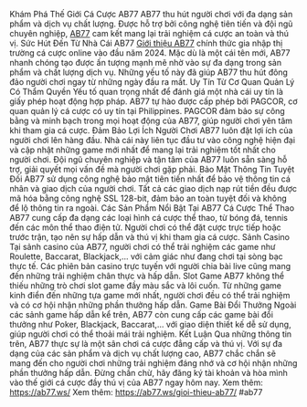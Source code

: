 Khám Phá Thế Giới Cá Cược AB77
AB77 thu hút người chơi với đa dạng sản phẩm và dịch vụ chất lượng. Được hỗ trợ bởi công nghệ tiên tiến và đội ngũ chuyên nghiệp, [AB77](https://ab77.ws/) cam kết mang lại trải nghiệm cá cược an toàn và thú vị.
Sức Hút Đến Từ Nhà Cái AB77
[Giới thiệu AB77](https://ab77.ws/gioi-thieu-ab77/) chính thức gia nhập thị trường cá cược online vào đầu năm 2024. Mặc dù là một cái tên mới, AB77 nhanh chóng tạo được ấn tượng mạnh mẽ nhờ vào sự đa dạng trong sản phẩm và chất lượng dịch vụ. Những yếu tố này đã giúp AB77 thu hút đông đảo người chơi ngay từ những ngày đầu ra mắt.
Uy Tín Từ Cơ Quan Quản Lý Có Thẩm Quyền
Yếu tố quan trọng nhất để đánh giá một nhà cái uy tín là giấy phép hoạt động hợp pháp. AB77 tự hào được cấp phép bởi PAGCOR, cơ quan quản lý cá cược có uy tín tại Philippines. PAGCOR đảm bảo sự công bằng và minh bạch trong mọi hoạt động của AB77, giúp người chơi yên tâm khi tham gia cá cược.
Đảm Bảo Lợi Ích Người Chơi
AB77 luôn đặt lợi ích của người chơi lên hàng đầu. Nhà cái này liên tục đầu tư vào công nghệ hiện đại và cập nhật những game mới nhất để mang lại trải nghiệm tốt nhất cho người chơi. Đội ngũ chuyên nghiệp và tận tâm của AB77 luôn sẵn sàng hỗ trợ, giải quyết mọi vấn đề mà người chơi gặp phải.
Bảo Mật Thông Tin Tuyệt Đối
AB77 sử dụng công nghệ bảo mật tiên tiến nhất để bảo vệ thông tin cá nhân và giao dịch của người chơi. Tất cả các giao dịch nạp rút tiền đều được mã hóa bằng công nghệ SSL 128-bit, đảm bảo an toàn tuyệt đối và không để lộ thông tin ra ngoài.
Các Sản Phẩm Nổi Bật Tại AB77
Cá Cược Thể Thao
AB77 cung cấp đa dạng các loại hình cá cược thể thao, từ bóng đá, tennis đến các môn thể thao điện tử. Người chơi có thể đặt cược trực tiếp hoặc trước trận, tạo nên sự hấp dẫn và thú vị khi tham gia cá cược.
Sảnh Casino
Tại sảnh casino của AB77, người chơi có thể trải nghiệm các game như Roulette, Baccarat, Blackjack,... với cảm giác như đang chơi tại sòng bạc thực tế. Các phiên bản casino trực tuyến với người chia bài live cũng mang đến những trải nghiệm chân thực và hấp dẫn.
Slot Game
AB77 không thể thiếu những trò chơi slot game đầy màu sắc và lôi cuốn. Từ những game kinh điển đến những tựa game mới nhất, người chơi đều có thể trải nghiệm và có cơ hội nhận những phần thưởng hấp dẫn.
Game Bài Đổi Thưởng
Ngoài các sảnh game hấp dẫn kể trên, AB77 còn cung cấp các game bài đổi thưởng như Poker, Blackjack, Baccarat,... với giao diện thiết kế dễ sử dụng, giúp người chơi có thể thoải mái trải nghiệm.
Kết Luận
Qua những thông tin trên, AB77 thực sự là một sân chơi cá cược đẳng cấp và thú vị. Với sự đa dạng của các sản phẩm và dịch vụ chất lượng cao, AB77 chắc chắn sẽ mang đến cho người chơi những trải nghiệm đáng nhớ và cơ hội nhận những phần thưởng hấp dẫn. Đừng chần chừ, hãy đăng ký tài khoản và hòa mình vào thế giới cá cược đầy thú vị của AB77 ngay hôm nay.
Xem thêm: https://ab77.ws/
Xem thêm: https://ab77.ws/gioi-thieu-ab77/
#ab77
